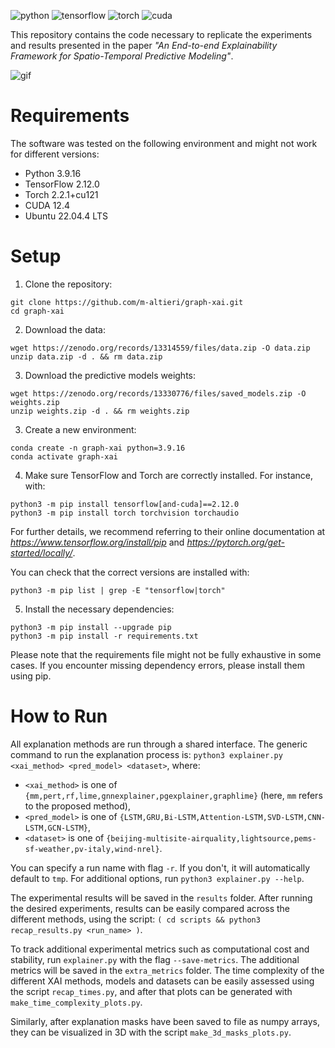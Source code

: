 ![python](https://img.shields.io/badge/python-3.9-green?labelColor=blue&style=flat)
![tensorflow](https://img.shields.io/badge/tensorflow-2.12-green?labelColor=orange&style=flat)
![torch](https://img.shields.io/badge/torch-2.2.1-green?labelColor=red&style=flat)
![cuda](https://img.shields.io/badge/cuda-12.4-green?labelColor=grey&style=flat)

This repository contains the code necessary to replicate the experiments and results presented in the paper _"An End-to-end Explainability Framework for Spatio-Temporal Predictive Modeling"_.

![gif](https://i.imgur.com/ICCanWb.gif)

# Requirements

The software was tested on the following environment and might not work for
different versions:

- Python 3.9.16
- TensorFlow 2.12.0
- Torch 2.2.1+cu121
- CUDA 12.4
- Ubuntu 22.04.4 LTS

# Setup

1. Clone the repository:

```
git clone https://github.com/m-altieri/graph-xai.git
cd graph-xai
```

2. Download the data:

```
wget https://zenodo.org/records/13314559/files/data.zip -O data.zip
unzip data.zip -d . && rm data.zip
```

3. Download the predictive models weights:

```
wget https://zenodo.org/records/13330776/files/saved_models.zip -O weights.zip
unzip weights.zip -d . && rm weights.zip
```

3. Create a new environment:

```
conda create -n graph-xai python=3.9.16
conda activate graph-xai
```

4. Make sure TensorFlow and Torch are correctly installed. For instance, with:

```
python3 -m pip install tensorflow[and-cuda]==2.12.0
python3 -m pip install torch torchvision torchaudio
```

For further details, we recommend referring to their online documentation at *https://www.tensorflow.org/install/pip* and *https://pytorch.org/get-started/locally/*.

You can check that the correct versions are installed with:

```
python3 -m pip list | grep -E "tensorflow|torch"
```

5. Install the necessary dependencies:

```
python3 -m pip install --upgrade pip
python3 -m pip install -r requirements.txt
```

Please note that the requirements file might not be fully exhaustive in some cases. If you encounter missing dependency errors, please install them using pip.

# How to Run

All explanation methods are run through a shared interface.
The generic command to run the explanation process is:
`python3 explainer.py <xai_method> <pred_model> <dataset>`, where:

- `<xai_method>` is one of `{mm,pert,rf,lime,gnnexplainer,pgexplainer,graphlime}` (here, `mm` refers to the proposed method),
- `<pred_model>` is one of `{LSTM,GRU,Bi-LSTM,Attention-LSTM,SVD-LSTM,CNN-LSTM,GCN-LSTM}`,
- `<dataset>` is one of `{beijing-multisite-airquality,lightsource,pems-sf-weather,pv-italy,wind-nrel}`.

You can specify a run name with flag `-r`. If you don't, it will automatically default to `tmp`.
For additional options, run `python3 explainer.py --help`.

The experimental results will be saved in the `results` folder.
After running the desired experiments, results can be easily compared across the different methods, using the script:
`( cd scripts && python3 recap_results.py <run_name> )`.

To track additional experimental metrics such as computational cost and stability, run `explainer.py` with the flag `--save-metrics`.
The additional metrics will be saved in the `extra_metrics` folder. The time complexity of the different XAI methods, models and datasets can be easily assessed using the script `recap_times.py`, and after that plots can be generated with `make_time_complexity_plots.py`.

Similarly, after explanation masks have been saved to file as numpy arrays, they can be visualized in 3D with the script `make_3d_masks_plots.py`.
